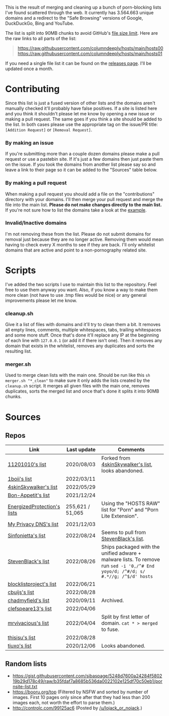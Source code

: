 This is the result of merging and cleaning up a bunch of porn-blocking lists I've found scattered through the web. It currently has 3.564.663 unique domains and a redirect to the "Safe Browsing" versions of Google, DuckDuckGo, Bing and YouTube.

The list is split into 90MB chunks to avoid GitHub's [file size limit](https://docs.github.com/en/repositories/working-with-files/managing-large-files/about-large-files-on-github). Here are the raw links to all parts of the list:
> https://raw.githubusercontent.com/columndeeply/hosts/main/hosts00
> https://raw.githubusercontent.com/columndeeply/hosts/main/hosts01

If you need a single file list it can be found on the [releases page](https://github.com/columndeeply/hosts/releases). I'll be updated once a month.

# Contributing
Since this list is just a fused version of other lists and the domains aren't manually checked it'll probably have false positives. If a site is listed here and you think it shouldn't please let me know by opening a new issue or making a pull request. The same goes if you think a site should be added to the list. In both cases please use the appropriate tag on the issue/PR title: ``[Addition Request]`` or ``[Removal Request]``.

### By making an issue
If you're submitting more than a couple dozen domains please make a pull request or use a pastebin site. If it's just a few domains then just paste them on the issue. If you took the domains from another list please say so and leave a link to their page so it can be added to the "Sources" table below.

### By making a pull request
When making a pull request you should add a file on the "contributions" directory with your domains. I'll then merge your pull request and merge the file into the main list. **Please do not make changes directly to the main list.** If you're not sure how to list the domains take a look at the [example](https://github.com/columndeeply/hosts/blob/main/contributions/example.txt).

### Invalid/Inactive domains
I'm not removing these from the list. Please do not submit domains for removal just because they are no longer active. Removing them would mean having to check every X months to see if they are back. I'll only whitelist domains that are active and point to a non-pornography related site.

# Scripts
I've added the two scripts I use to maintain this list to the repository. Feel free to use them anyway you want. Also, if you know a way to make them more clean (not have to use .tmp files would be nice) or any general improvements please let me know.

### cleanup.sh
Give it a list of files with domains and it'll try to clean them a bit. It removes all empty lines, comments, multiple whitespaces, tabs, trailing whitespaces and some more stuff. Once that's done it'll replace any IP at the beginning of each line with ``127.0.0.1`` (or add it if there isn't one). Then it removes any domain that exists in the whitelist, removes any duplicates and sorts the resulting list.

### merger.sh
Used to merge clean lists with the main one. Should be run like this ``sh merger.sh "*_clean"`` to make sure it only adds the lists created by the ``cleanup.sh`` script. It merges all given files with the main one, removes duplicates, sorts the merged list and once that's done it splits it into 90MB chunks.

# Sources
## Repos

| Link | Last update | Comments |
|---|---|---|
| [11201010's list](https://github.com/11201010/anti-porn-hosts-file/blob/master/HOSTS.txt) | 2020/08/03 | Forked from [4skinSkywalker's list](https://github.com/4skinSkywalker/Anti-Porn-HOSTS-File/blob/master/HOSTS.txt), looks abandoned. |
| [1boii's list](https://github.com/1boii/hosts/blob/main/hosts) | 2022/03/11 |  |
| [4skinSkywalker's list](https://github.com/4skinSkywalker/Anti-Porn-HOSTS-File/blob/master/HOSTS.txt) | 2022/05/29 |  |
| [Bon-Appetit's list](https://github.com/Bon-Appetit/porn-domains/blob/master/block.txt) | 2021/12/24 |  |
| [EnergizedProtection's lists](https://github.com/EnergizedProtection/block) | 255,621 / 51,065 | Using the "HOSTS RAW" list for "Porn" and "Porn Lite Extension". |
| [My Privacy DNS's list](https://mypdns.org/my-privacy-dns/porn-records/-/blob/master/active_domains/output/merged_results/domains/ACTIVE/list) | 2021/12/03 |  |
| [Sinfonietta's list](https://github.com/Sinfonietta/hostfiles/blob/master/pornography-hosts) | 2022/08/24 | Seems to pull from [StevenBlack's list](https://github.com/StevenBlack/hosts/blob/master/alternates/porn/hosts). |
| [StevenBlack's list](https://github.com/StevenBlack/hosts/blob/master/alternates/porn/hosts) | 2022/08/26 | Ships packaged with the unified adware + malware lists. To remove run ``sed -i '0,/^# End yoyo/d; /^#/d; s/ #.*//g; /^$/d' hosts`` |
| [blocklistproject's list](https://github.com/blocklistproject/Lists/blob/master/porn.txt) | 2022/06/21 |  |
| [cbuijs's list](https://github.com/cbuijs/ut1/blob/master/adult/domains.24733) | 2022/08/28 |  |
| [chadmyfield's list](https://github.com/chadmayfield/my-pihole-blocklists/blob/master/lists/pi_blocklist_porn_all.list) | 2020/09/11 | Archived. |
| [clefspeare13's list](https://mypdns.org/clefspeare13/pornhosts/-/tree/master/download_here/0.0.0.0) | 2022/04/06 |  |
| [mrvivacious's list](https://github.com/mrvivacious/PorNo-_Porn_Blocker/tree/master/lists/Urls) | 2022/04/04 | Split by first letter of domain. ``cat * > merged`` to fuse. |
| [thisisu's list](https://github.com/thisisu/hosts_adultxxx/blob/master/hosts) | 2022/08/28 |  |
| [tiuxo's list](https://github.com/tiuxo/hosts/blob/master/porn) | 2020/12/06 | Looks abandoned. |

## Random lists
- https://gist.githubusercontent.com/sibaspage/5248d7600a24284f580219b29d178c49/raw/b35fdaf7a8685b536da0022102e125df70c50eb1/pornsite-list.txt
- https://booru.org/top (Filtered by NSFW and sorted by number of images. First 10 pages only since after that they had less than 200 images each, not worth the effort to parse them.)
- http://controlc.com/99125ac6 (Posted by [/u/lojack_or_nojack](https://teddit.net/r/NoFap/comments/924t6w/an_updated_list_of_porn_sites_to_block_in_your/).)
